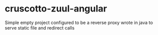 # cruscotto-zuul-angular
Simple empty project configured to be a reverse proxy wrote in java to serve static file and redirect calls
